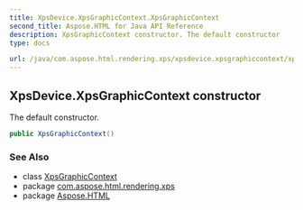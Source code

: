 ```yaml
---
title: XpsDevice.XpsGraphicContext.XpsGraphicContext
second_title: Aspose.HTML for Java API Reference
description: XpsGraphicContext constructor. The default constructor
type: docs

url: /java/com.aspose.html.rendering.xps/xpsdevice.xpsgraphiccontext/xpsgraphiccontext/
---
```

## XpsDevice.XpsGraphicContext constructor

The default constructor.

```java
public XpsGraphicContext()
```

### See Also

* class [XpsGraphicContext](../)
* package [com.aspose.html.rendering.xps](../../../com.aspose.html.rendering.xps/)
* package [Aspose.HTML](../../../)
